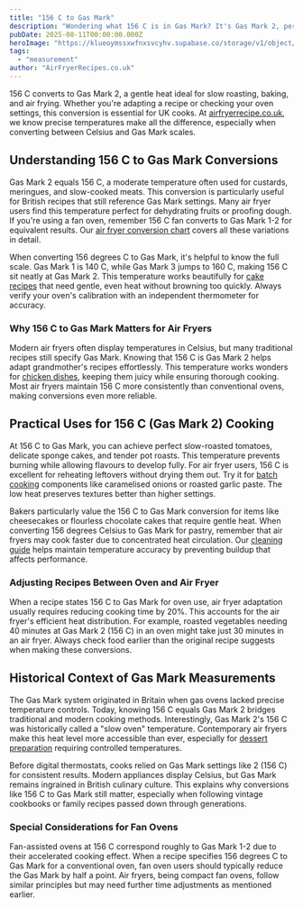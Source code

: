 ```yaml
---
title: "156 C to Gas Mark"
description: "Wondering what 156 C is in Gas Mark? It's Gas Mark 2, perfect for slow roasting and gentle baking. Whether you're using an oven or air fryer, this guide covers everything you need. Get precise conversions and cooking tips for flawless dishes every time."
pubDate: 2025-08-11T00:00:00.000Z
heroImage: "https://klueoymssxwfnxsvcyhv.supabase.co/storage/v1/object/public/md/156-c-to-gas-mark-337c6094.png"
tags:
  - "measurement"
author: "AirFryerRecipes.co.uk"
---
```


<p id="">156 C converts to Gas Mark 2, a gentle heat ideal for slow roasting, baking, and air frying. Whether you're adapting a recipe or checking your oven settings, this conversion is essential for UK cooks. At <a href="https://www.airfryerrecipe.co.uk" id="">airfryerrecipe.co.uk</a>, we know precise temperatures make all the difference, especially when converting between Celsius and Gas Mark scales.</p><h2 id="">Understanding 156 C to Gas Mark Conversions</h2><p id="">Gas Mark 2 equals 156 C, a moderate temperature often used for custards, meringues, and slow-cooked meats. This conversion is particularly useful for British recipes that still reference Gas Mark settings. Many air fryer users find this temperature perfect for dehydrating fruits or proofing dough. If you're using a fan oven, remember 156 C fan converts to Gas Mark 1-2 for equivalent results. Our <a href="https://www.airfryerrecipe.co.uk/air-fryer-conversion-chart" id="">air fryer conversion chart</a> covers all these variations in detail.</p><p id="">When converting 156 degrees C to Gas Mark, it's helpful to know the full scale. Gas Mark 1 is 140 C, while Gas Mark 3 jumps to 160 C, making 156 C sit neatly at Gas Mark 2. This temperature works beautifully for <a href="https://www.airfryerrecipe.co.uk/recipe-category/cakes" id="">cake recipes</a> that need gentle, even heat without browning too quickly. Always verify your oven's calibration with an independent thermometer for accuracy.</p><h3 id="">Why 156 C to Gas Mark Matters for Air Fryers</h3><p id="">Modern air fryers often display temperatures in Celsius, but many traditional recipes still specify Gas Mark. Knowing that 156 C is Gas Mark 2 helps adapt grandmother's recipes effortlessly. This temperature works wonders for <a href="https://www.airfryerrecipe.co.uk/recipe-category/chicken" id="">chicken dishes</a>, keeping them juicy while ensuring thorough cooking. Most air fryers maintain 156 C more consistently than conventional ovens, making conversions even more reliable.</p><h2 id="">Practical Uses for 156 C (Gas Mark 2) Cooking</h2><p id="">At 156 C to Gas Mark, you can achieve perfect slow-roasted tomatoes, delicate sponge cakes, and tender pot roasts. This temperature prevents burning while allowing flavours to develop fully. For air fryer users, 156 C is excellent for reheating leftovers without drying them out. Try it for <a href="https://www.airfryerrecipe.co.uk/recipes" id="">batch cooking</a> components like caramelised onions or roasted garlic paste. The low heat preserves textures better than higher settings.</p><p id="">Bakers particularly value the 156 C to Gas Mark conversion for items like cheesecakes or flourless chocolate cakes that require gentle heat. When converting 156 degrees Celsius to Gas Mark for pastry, remember that air fryers may cook faster due to concentrated heat circulation. Our <a href="https://www.airfryerrecipe.co.uk/air-fryer-cleaner" id="">cleaning guide</a> helps maintain temperature accuracy by preventing buildup that affects performance.</p><h3 id="">Adjusting Recipes Between Oven and Air Fryer</h3><p id="">When a recipe states 156 C to Gas Mark for oven use, air fryer adaptation usually requires reducing cooking time by 20%. This accounts for the air fryer's efficient heat distribution. For example, roasted vegetables needing 40 minutes at Gas Mark 2 (156 C) in an oven might take just 30 minutes in an air fryer. Always check food earlier than the original recipe suggests when making these conversions.</p><h2 id="">Historical Context of Gas Mark Measurements</h2><p id="">The Gas Mark system originated in Britain when gas ovens lacked precise temperature controls. Today, knowing 156 C equals Gas Mark 2 bridges traditional and modern cooking methods. Interestingly, Gas Mark 2's 156 C was historically called a "slow oven" temperature. Contemporary air fryers make this heat level more accessible than ever, especially for <a href="https://www.airfryerrecipe.co.uk/recipe-category/dessert" id="">dessert preparation</a> requiring controlled temperatures.</p><p id="">Before digital thermostats, cooks relied on Gas Mark settings like 2 (156 C) for consistent results. Modern appliances display Celsius, but Gas Mark remains ingrained in British culinary culture. This explains why conversions like 156 C to Gas Mark still matter, especially when following vintage cookbooks or family recipes passed down through generations.</p><h3 id="">Special Considerations for Fan Ovens</h3><p id="">Fan-assisted ovens at 156 C correspond roughly to Gas Mark 1-2 due to their accelerated cooking effect. When a recipe specifies 156 degrees C to Gas Mark for a conventional oven, fan oven users should typically reduce the Gas Mark by half a point. Air fryers, being compact fan ovens, follow similar principles but may need further time adjustments as mentioned earlier.</p>